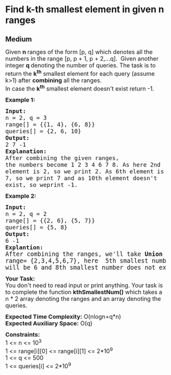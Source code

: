 # Find k-th smallest element in given n ranges
## Medium
<div class="problems_problem_content__Xm_eO"><p><span style="font-size: 18px;">Given <strong>n </strong>ranges of the form [p, q] which denotes all the numbers in the range [p, p + 1, p + 2,...q].&nbsp; Given another integer <strong>q </strong>denoting&nbsp;the number of queries.&nbsp;The task is to return&nbsp;the <strong>k<sup>th</sup></strong>&nbsp;smallest element for each query (assume k&gt;1) after <strong>combining</strong> all the ranges.<br>In case the <strong>k<sup>th</sup></strong> smallest element doesn't exist return -1.&nbsp;</span></p>
<p><span style="font-size: 18px;"><strong>Example 1:</strong></span></p>
<pre style="position: relative;"><span style="font-size: 18px;"><strong>Input:<br></strong>n = 2, q = 3
range[] = {{1, 4}, {6, 8}}
queries[] = {2, 6, 10}
<strong>Output: <br></strong>2 7 -1
<strong>Explanation:</strong> <br>After combining the given ranges, 
the numbers become 1 2 3 4 6 7 8. As here 2nd 
element is 2, so we print 2. As 6th element is 
7, so we print 7 and as 10th element doesn't <br>exist, so weprint -1.</span><div class="open_grepper_editor" title="Edit &amp; Save To Grepper"></div></pre>
<p><span style="font-size: 18px;"><strong>Example 2:</strong></span></p>
<pre style="position: relative;"><span style="font-size: 18px;"><strong>Input:<br></strong>n = 2, q = 2
range[] = {{2, 6}, {5, 7}} 
queries[] = {5, 8}
<strong>Output: <br></strong>6 -1
<strong>Explantion: <br></strong></span><span style="font-size: 14pt;">After combining the ranges, we'll take <strong>Union</strong> of </span><br><span style="font-size: 14pt;">range= {2,3,4,5,6,7}, here  5th smallest number </span><br><span style="font-size: 14pt;">will be 6 and 8th smallest number does not exists.</span><div class="open_grepper_editor" title="Edit &amp; Save To Grepper"></div></pre>
<p><span style="font-size: 18px;"><strong>Your Task:&nbsp;&nbsp;</strong><br>You don't need to read input or print anything. Your task is to complete the function <strong>kthSmallestNum</strong><strong>()</strong> which takes a n * 2 array denoting the ranges and an array denoting the queries.</span></p>
<p><span style="font-size: 18px;"><strong>Expected Time Complexity:</strong> O(nlogn+q*n)<br><strong>Expected Auxiliary Space:</strong> O(q)</span></p>
<p><span style="font-size: 18px;"><strong>Constraints:</strong><br>1 &lt;= n &lt;= 10<sup>3</sup></span><br><span style="font-size: 18px;">1 &lt;= range[i][0] &lt;= range[i][1] &lt;= 2*10<sup>9</sup></span><br><span style="font-size: 18px;">1 &lt;= q &lt;= 500</span><br><span style="font-size: 18px;">1 &lt;= queries[i] &lt;= 2*10<sup>9</sup></span></p></div>